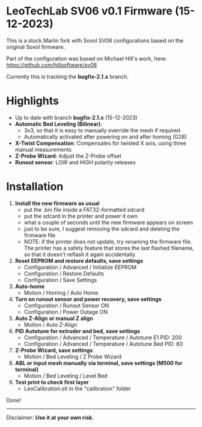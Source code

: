 # LeoTechLab SV06 v0.1 Firmware (15-12-2023)

This is a stock Marlin fork with Sovol SV06 configurations based on the original Sovol firmware.

Part of the configuration was based on Michael Hill's work, here: https://github.com/hillsoftware/sv06

Currently this is tracking the **bugfix-2.1.x** branch.

# Highlights
- Up to date with branch **bugfix-2.1.x** (15-12-2023)
- **Automatic Bed Leveling (Bilinear)**:
    - 3x3, so that it is easy to manually override the mesh if required
    - Automatically activated after powering on and after homing (G28)
- **X-Twist Compensation**: Compensates for twisted X axis, using three manual measurements
- **Z-Probe Wizard**: Adjust the Z-Probe offset
- **Runout sensor**: LOW and HIGH polarity releases

# Installation
1. **Install the new firmware as usual**
    - put the .bin file inside a FAT32-formatted sdcard
    - put the sdcard in the printer and power it own
    - what a couple of seconds until the new firmware appears on screen
    - just to be sure, I suggest removing the sdcard and deleting the firmware file
    - NOTE: if the printer does not update, try renaming the firmware file. The printer has a safety feature that stores the last flashed filename, so that it doesn't reflash it again accidentally.
2. **Reset EEPROM and restore defaults, save settings**
    - Configuration / Advanced / Initialize EEPROM
    - Configuration / Restore Defaults
    - Configuration / Save Settings
3. **Auto-home**
    - Motion / Homing / Auto Home
4. **Turn on runout sensor and power recovery, save settings**
    - Configuration / Runout Sensor ON
    - Configuration / Power Outage ON
5. **Auto Z-Align or manual Z align**
    - Motion / Auto Z-Align
6. **PID Autotune for extruder and bed, save settings**
    - Configuration / Advanced / Temperature / Autotune E1 PID: 200
    - Configuration / Advanced / Temperature / Autotune Bed PID: 60
7. **Z-Probe Wizard, save settings**
    - Motion / Bed Leveling / Z Probe Wizard
8. **ABL or input mesh manually via terminal, save settings (M500 for terminal)**
    - Motion / Bed Leveling / Level Bed
9. **Test print to check first layer** 
    - LeoCalibration.stl in the "calibration" folder

Done!

---

Disclaimer: **Use it at your own risk.**